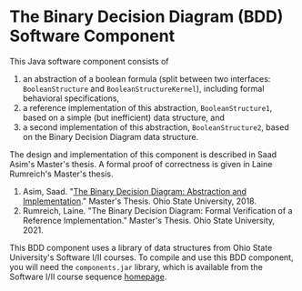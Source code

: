 # The Binary Decision Diagram (BDD) Software Component

This Java software component consists of

1. an abstraction of a boolean formula
   (split between two interfaces: `BooleanStructure` and `BooleanStructureKernel`),
   including formal behavioral specifications,
2. a reference implementation of this abstraction, `BooleanStructure1`, based on
   a simple (but inefficient) data structure, and
3. a second implementation of this abstraction, `BooleanStructure2`, based on
   the Binary Decision Diagram data structure.

The design and implementation of this component is described in Saad Asim's
Master's thesis.
A formal proof of correctness is given in Laine Rumreich's Master's thesis.

1. Asim, Saad.
   "[The Binary Decision Diagram: Abstraction and Implementation](http://rave.ohiolink.edu/etdc/view?acc_num=osu152414624378423)."
   Master's Thesis. Ohio State University, 2018.
2. Rumreich, Laine.
   "The Binary Decision Diagram: Formal Verification of a Reference Implementation."
   Master's Thesis. Ohio State University, 2021.

This BDD component uses a library of data structures
from Ohio State University's Software I/II courses.
To compile and use this BDD component, you will need the `components.jar` library,
which is available from the Software I/II course sequence
[homepage](http://web.cse.ohio-state.edu/software/web/index.html).
